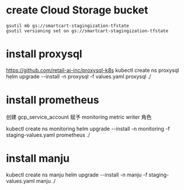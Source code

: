 # create Cloud Storage bucket

```shell
gsutil mb gs://smartcart-stagingization-tfstate
gsutil versioning set on gs://smartcart-stagingization-tfstate
```

# install proxysql

https://github.com/retail-ai-inc/proxysql-k8s
kubectl create ns proxysql
helm upgrade --install -n proxysql -f values.yaml proxysql ./

# install prometheus
创建 gcp_service_account 赋予 monitoring metric writer 角色

kubectl create ns monitoring
helm upgrade --install -n monitoring -f staging-values.yaml prometheus ./

# install manju
kubectl create ns manju
helm upgrade --install -n manju -f staging-values.yaml manju ./
